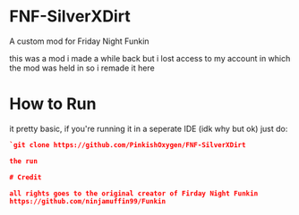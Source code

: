 # FNF-SilverXDirt
A custom mod for Friday Night Funkin

this was a mod i made a while back but i lost access to my account in which the mod was held in so i remade it here

# How to Run

it pretty basic, if you're running it in a seperate IDE (idk why but ok) just do:
```json
`git clone https://github.com/PinkishOxygen/FNF-SilverXDirt

the run

# Credit

all rights goes to the original creator of Firday Night Funkin 
https://github.com/ninjamuffin99/Funkin
